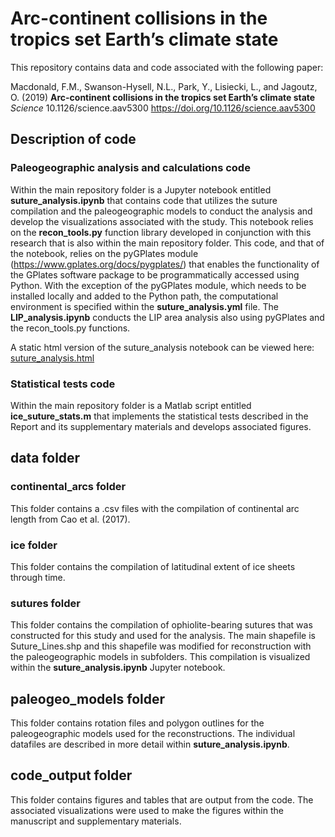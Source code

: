 # Arc-continent collisions in the tropics set Earth’s climate state

This repository contains data and code associated with the following paper:

Macdonald, F.M.,  Swanson-Hysell, N.L., Park, Y., Lisiecki, L., and Jagoutz, O. (2019) **Arc-continent collisions in the tropics set Earth’s climate state** *Science* 10.1126/science.aav5300 https://doi.org/10.1126/science.aav5300

## Description of code

### Paleogeographic analysis and calculations code

Within the main repository folder is a Jupyter notebook entitled **suture_analysis.ipynb** that contains code that utilizes the suture compilation and the paleogeographic models to conduct the analysis and develop the visualizations associated with the study. This notebook relies on the **recon_tools.py** function library developed in conjunction with this research that is also within the main repository folder. This code, and that of the notebook, relies on the pyGPlates module (https://www.gplates.org/docs/pygplates/) that enables the functionality of the GPlates software package to be programmatically accessed using Python. With the exception of the pyGPlates module, which needs to be installed locally and added to the Python path, the computational environment is specified within the **suture_analysis.yml** file. The **LIP_analysis.ipynb** conducts the LIP area analysis also using pyGPlates and the recon_tools.py functions.

A static html version of the suture_analysis notebook can be viewed here:
[suture_analysis.html](http://htmlpreview.github.io/?https://github.com/Swanson-Hysell-Group/Arc_Continent_Analysis/blob/master/suture_analysis.html?raw=true)


### Statistical tests code

Within the main repository folder is a Matlab script entitled **ice_suture_stats.m** that implements the statistical tests described in the Report and its supplementary materials and develops associated figures.

## data folder

### continental_arcs folder

This folder contains a .csv files with the compilation of continental arc length from Cao et al. (2017).

### ice folder

This folder contains the compilation of latitudinal extent of ice sheets through time.

### sutures folder

This folder contains the compilation of ophiolite-bearing sutures that was constructed for this study and used for the analysis. The main shapefile is Suture_Lines.shp and this shapefile was modified for reconstruction with the paleogeographic models in subfolders. This compilation is visualized within the **suture_analysis.ipynb** Jupyter notebook.

## paleogeo_models folder

This folder contains rotation files and polygon outlines for the paleogeographic models used for the reconstructions. The individual datafiles are described in more detail within **suture_analysis.ipynb**.

## code_output folder

This folder contains figures and tables that are output from the code. The associated visualizations were used to make the figures within the manuscript and supplementary materials.
